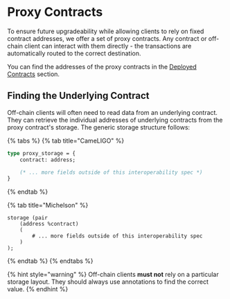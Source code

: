 # Proxy Contracts

To ensure future upgradeability while allowing clients to rely on fixed contract addresses, we offer a set of proxy contracts. Any contract or off-chain client can interact with them directly - the transactions are automatically routed to the correct destination.

You can find the addresses of the proxy contracts in the [Deployed Contracts](../deployed-contracts/edonet.md) section.

## Finding the Underlying Contract

Off-chain clients will often need to read data from an underlying contract. They can retrieve the individual addresses of underlying contracts from the proxy contract's storage. The generic storage structure follows:

{% tabs %}
{% tab title="CameLIGO" %}
```ocaml
type proxy_storage = {
    contract: address;

    (* ... more fields outside of this interoperability spec *)
}
```
{% endtab %}

{% tab title="Michelson" %}
```text
storage (pair
    (address %contract)
    (
        # ... more fields outside of this interoperability spec
    )
);
```
{% endtab %}
{% endtabs %}

{% hint style="warning" %}
Off-chain clients **must not** rely on a particular storage layout. They should always use annotations to find the correct value.
{% endhint %}

